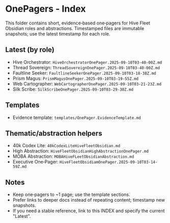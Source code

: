 # OnePagers - Index

This folder contains short, evidence‑based one‑pagers for Hive Fleet Obsidian roles and abstractions. Timestamped files are immutable snapshots; use the latest timestamp for each role.

## Latest (by role)

- Hive Orchestrator: `HiveOrchestratorOnePager.2025-09-10T03-40-00Z.md`
- Thread Sovereign: `ThreadSovereignOnePager.2025-09-10T03-40-00Z.md`
- Faultline Seeker: `FaultlineSeekerOnePager.2025-09-10T03-18-38Z.md`
- Prism Magus: `PrismMagusOnePager.2025-09-10T03-19-55Z.md`
- Web Cartographer: `WebCartographerOnePager.2025-09-10T03-21-23Z.md`
- Silk Scribe: `SilkScribeOnePager.2025-09-10T03-29-30Z.md`

## Templates

- Evidence template: `templates/OnePager.EvidenceTemplate.md`

## Thematic/abstraction helpers

- 40k Codex Lite: `40kCodexLiteHiveFleetObsidian.md`
- High Abstraction: `HiveFleetObsidianHighAbstractionOnePager.md`
- MOBA Abstraction: `MOBAHiveFLeetObsidianAbstraction.md`
- Executive One‑Pager: `HiveFleetObsidiamOnePager.2025-09-10T03-14-59Z.md`

## Notes

- Keep one‑pagers to ~1 page; use the template sections.
- Prefer links to deeper docs instead of repeating content; timestamp new snapshots.
- If you need a stable reference, link to this INDEX and specify the current "Latest".

